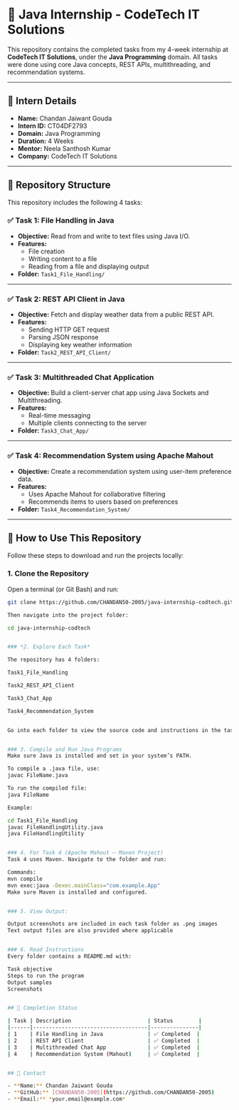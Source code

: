 # 🚀 Java Internship - CodeTech IT Solutions

This repository contains the completed tasks from my 4-week internship at **CodeTech IT Solutions**, under the **Java Programming** domain. All tasks were done using core Java concepts, REST APIs, multithreading, and recommendation systems.

---

## 👤 Intern Details

- **Name:** Chandan Jaiwant Gouda  
- **Intern ID:** CT04DF2793  
- **Domain:** Java Programming  
- **Duration:** 4 Weeks  
- **Mentor:** Neela Santhosh Kumar  
- **Company:** CodeTech IT Solutions  

---

## 📁 Repository Structure

This repository includes the following 4 tasks:

### ✅ Task 1: File Handling in Java

- **Objective:** Read from and write to text files using Java I/O.
- **Features:**
  - File creation
  - Writing content to a file
  - Reading from a file and displaying output
- **Folder:** `Task1_File_Handling/`

---

### ✅ Task 2: REST API Client in Java

- **Objective:** Fetch and display weather data from a public REST API.
- **Features:**
  - Sending HTTP GET request
  - Parsing JSON response
  - Displaying key weather information
- **Folder:** `Task2_REST_API_Client/`

---

### ✅ Task 3: Multithreaded Chat Application

- **Objective:** Build a client-server chat app using Java Sockets and Multithreading.
- **Features:**
  - Real-time messaging
  - Multiple clients connecting to the server
- **Folder:** `Task3_Chat_App/`

---

### ✅ Task 4: Recommendation System using Apache Mahout

- **Objective:** Create a recommendation system using user-item preference data.
- **Features:**
  - Uses Apache Mahout for collaborative filtering
  - Recommends items to users based on preferences
- **Folder:** `Task4_Recommendation_System/`

---

## 📌 How to Use This Repository

Follow these steps to download and run the projects locally:

### 1. Clone the Repository

Open a terminal (or Git Bash) and run:

```bash
git clone https://github.com/CHANDAN50-2005/java-internship-codtech.git

Then navigate into the project folder:

cd java-internship-codtech


### *2. Explore Each Task*

The repository has 4 folders:

Task1_File_Handling

Task2_REST_API_Client

Task3_Chat_App

Task4_Recommendation_System


Go into each folder to view the source code and instructions in the task’s README.md.


### 3. Compile and Run Java Programs
Make sure Java is installed and set in your system’s PATH.

To compile a .java file, use:
javac FileName.java

To run the compiled file:
java FileName

Example:

cd Task1_File_Handling
javac FileHandlingUtility.java
java FileHandlingUtility


### 4. For Task 4 (Apache Mahout – Maven Project)
Task 4 uses Maven. Navigate to the folder and run:

Commands:
mvn compile
mvn exec:java -Dexec.mainClass="com.example.App"
Make sure Maven is installed and configured.


### 5. View Output:

Output screenshots are included in each task folder as .png images
Text output files are also provided where applicable


### 6. Read Instructions
Every folder contains a README.md with:

Task objective
Steps to run the program
Output samples
Screenshots


## 🏁 Completion Status

| Task | Description                        | Status        |
|------|------------------------------------|---------------|
| 1    | File Handling in Java              | ✅ Completed  |
| 2    | REST API Client                    | ✅ Completed  |
| 3    | Multithreaded Chat App             | ✅ Completed  |
| 4    | Recommendation System (Mahout)     | ✅ Completed  |


## 📧 Contact

- **Name:** Chandan Jaiwant Gouda  
- **GitHub:** [CHANDAN50-2005](https://github.com/CHANDAN50-2005)  
- **Email:** *your.email@example.com*

